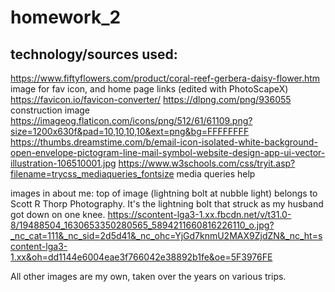 # homework_2

## technology/sources used:

https://www.fiftyflowers.com/product/coral-reef-gerbera-daisy-flower.htm image for fav icon, and home page links (edited with PhotoScapeX)
https://favicon.io/favicon-converter/
https://dlpng.com/png/936055 construction image
https://imageog.flaticon.com/icons/png/512/61/61109.png?size=1200x630f&pad=10,10,10,10&ext=png&bg=FFFFFFFF
https://thumbs.dreamstime.com/b/email-icon-isolated-white-background-open-envelope-pictogram-line-mail-symbol-website-design-app-ui-vector-illustration-106510001.jpg
https://www.w3schools.com/css/tryit.asp?filename=trycss_mediaqueries_fontsize media queries help

images in about me:
top of image (lightning bolt at nubble light) belongs to Scott R Thorp Photography. It's the lightning bolt that struck as my husband got down on one knee.
https://scontent-lga3-1.xx.fbcdn.net/v/t31.0-8/19488504_1630653350280565_5894211660816226110_o.jpg?_nc_cat=111&_nc_sid=2d5d41&_nc_ohc=YjGd7knmU2MAX9ZjdZN&_nc_ht=scontent-lga3-1.xx&oh=dd1144e6004eae3f766042e38892b1fe&oe=5F3976FE

All other images are my own, taken over the years on various trips.
